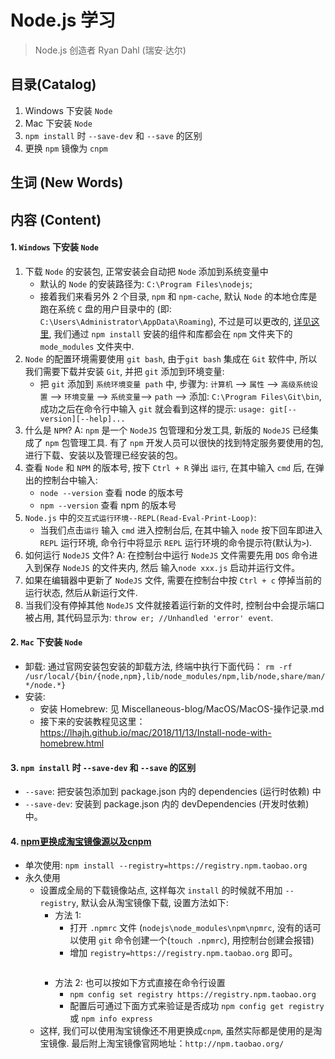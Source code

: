 # Node.js 学习
> Node.js 创造者 Ryan Dahl (瑞安·达尔)

## 目录(Catalog)
1. Windows 下安装  `Node`
2. Mac 下安装 `Node`
3. `npm install` 时 `--save-dev` 和 `--save` 的区别
4. 更换 `npm` 镜像为 `cnpm`

## 生词 (New Words)


## 内容 (Content)
#### 1. `Windows` 下安装 `Node`
1. 下载 `Node` 的安装包, 正常安装会自动把 `Node` 添加到系统变量中
	+ 默认的 `Node` 的安装路径为: `C:\Program Files\nodejs`; 
    + 接着我们来看另外 2 个目录, `npm` 和 `npm-cache`, 默认 `Node`
      的本地仓库是跑在系统 `C` 盘的用户目录中的 (即:
      `C:\Users\Administrator\AppData\Roaming`), 不过是可以更改的, 
      [详见这里](https://www.cnblogs.com/laizhouzhou/p/8027908.html), 
      我们通过 `npm install` 安装的组件和库都会在 `npm` 文件夹下的 `mode_modules`
      文件夹中.
2. `Node` 的配置环境需要使用 `git bash`, 由于`git bash` 集成在 `Git` 软件中, 
   所以我们需要下载并安装 `Git`, 并把 `git` 添加到环境变量: 
	+ 把 `git` 添加到 `系统环境变量 path` 中, 步骤为: `计算机` --> `属性` -->
      `高级系统设置` --> `环境变量` --> `系统变量`--> `path` --> 添加:
      `C:\Program Files\Git\bin`, 成功之后在命令行中输入 `git` 就会看到这样的提示:
      `usage: git[--version][--help]...`
3. 什么是 `NPM`? A: `npm` 是一个 `NodeJS` 包管理和分发工具, 新版的 `NodeJS`
   已经集成了 `npm` 包管理工具. 有了 `npm` 开发人员可以很快的找到特定服务要使用的包,
   进行下载、安装以及管理已经安装的包。
4. 查看 `Node` 和 `NPM` 的版本号, 按下 `Ctrl + R` 弹出 `运行`, 在其中输入 `cmd` 后,
   在弹出的控制台中输入: 
    + `node --version` 查看 node 的版本号 
    + `npm --version` 查看 npm 的版本号
5. `Node.js` 中的`交互式运行环境--REPL(Read-Eval-Print-Loop)`: 
    + 当我们点击`运行` 输入 `cmd` 进入控制台后, 在其中输入 `node` 按下回车即进入 `REPL`
      运行环境, 命令行中将显示 `REPL` 运行环境的命令提示符(默认为`>`).
6. 如何运行 `NodeJS` 文件?  A: 在控制台中运行 `NodeJS` 文件需要先用 `DOS`
   命令进入到保存 `NodeJS` 的文件夹内, 然后 输入`node xxx.js` 启动并运行文件。
7. 如果在编辑器中更新了 `NodeJS` 文件, 需要在控制台中按 `Ctrl + c` 停掉当前的运行状态,
   然后从新运行文件.
8. 当我们没有停掉其他 `NodeJS` 文件就接着运行新的文件时, 控制台中会提示端口被占用, 
   其代码显示为: `throw er; //Unhandled 'error' event`.

####  2. `Mac` 下安装 `Node`
- 卸载: 通过官网安装包安装的卸载方法, 终端中执行下面代码：
  `rm -rf /usr/local/{bin/{node,npm},lib/node_modules/npm,lib/node,share/man/*/node.*}`
- 安装:
    + 安装 Homebrew: 见 Miscellaneous-blog/MacOS/MacOS-操作记录.md
    + 接下来的安装教程见这里：
      https://lhajh.github.io/mac/2018/11/13/Install-node-with-homebrew.html       

####  3.  `npm install` 时 `--save-dev` 和 `--save` 的区别
- `--save`: 把安装包添加到 package.json 内的 dependencies (运行时依赖) 中
- `--save-dev`: 安装到 package.json 内的 devDependencies (开发时依赖) 中。

#### 4. [npm更换成淘宝镜像源以及cnpm](https://www.jianshu.com/p/fae87fef8ad0)
- 单次使用: `npm install --registry=https://registry.npm.taobao.org`
- 永久使用
    + 设置成全局的下载镜像站点, 这样每次 `install` 的时候就不用加 `--registry`,
      默认会从淘宝镜像下载, 设置方法如下:
        - 方法 1: 
            + 打开 `.npmrc` 文件 (`nodejs\node_modules\npm\npmrc`,
              没有的话可以使用 `git` 命令创建一个(`touch .npmrc`), 用控制台创建会报错)
            + 增加 `registry=https://registry.npm.taobao.org` 即可。
          ```
        - 方法 2: 也可以按如下方式直接在命令行设置
            + `npm config set registry https://registry.npm.taobao.org`
            + 配置后可通过下面方式来验证是否成功 `npm config get registry` 或 
              `npm info express`
    + 这样, 我们可以使用淘宝镜像还不用更换成`cnpm`, 虽然实际都是使用的是淘宝镜像.
       最后附上淘宝镜像官网地址：`http://npm.taobao.org/`


